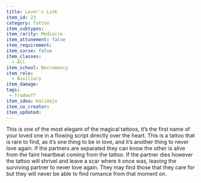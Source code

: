 ```yaml
---
title: Lover's Link
item_id: 23
category: Tattoo
item_subtypes:
item_rarity: Mediocre
item_attunement: false
item_requirement:
item_curse: false
item_classes:
  - All
item_school: Necromancy
item_role:
  - Auxiliary
item_damage:
tags:
 - Tradeoff
item_idea: Kalimojo
item_co_creator:
item_updated:
---
```


This is one of the most elegant of the magical tattoos, it’s the first name of your loved one in a flowing script directly over the heart. This is a tattoo that is rare to find, as it’s one thing to be in love, and it’s another thing to never love again. 
If the partners are separated they can know the other is alive from the faint heartbeat coming from the tattoo. If the partner dies however the tattoo will shrivel and leave a scar where it once was, leaving the surviving partner to never love again. They may find those that they care for but they will never be able to find romance from that moment on.

